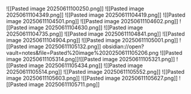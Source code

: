 ![[Pasted image 20250611100250.png]]
![[Pasted image 20250611104349.png]]
![[Pasted image 20250611104419.png]]
![[Pasted image 20250611104501.png]]
![[Pasted image 20250611104602.png]]
![[Pasted image 20250611104630.png]]
![[Pasted image 20250611104735.png]]
![[Pasted image 20250611104841.png]]
![[Pasted image 20250611104904.png]]
![[Pasted image 20250611105001.png]]
![[Pasted image 20250611105132.png]]
obsidian://open?vault=notes&file=Pasted%20image%2020250611105206.png
![[Pasted image 20250611105314.png]]![[Pasted image 20250611105321.png]]
![[Pasted image 20250611105434.png]]
![[Pasted image 20250611105514.png]]
![[Pasted image 20250611105552.png]]
![[Pasted image 20250611105603.png]]
![[Pasted image 20250611105627.png]]
![[Pasted image 20250611105711.png]]